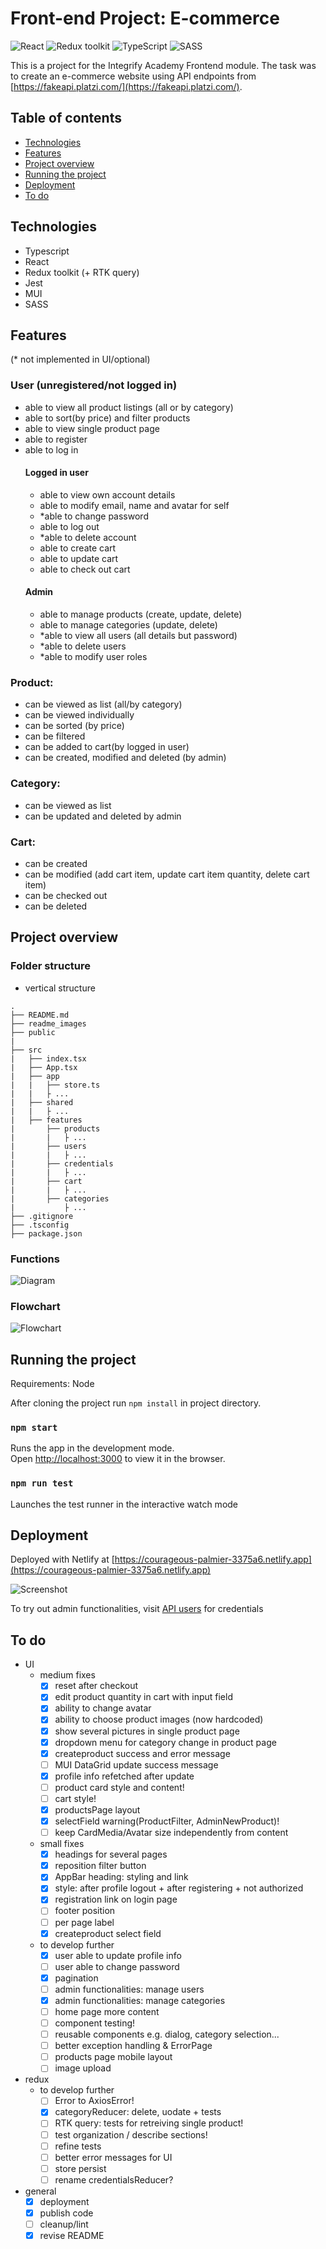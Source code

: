 # Front-end Project: E-commerce

![React](https://img.shields.io/badge/React-v.18-blue)
![Redux toolkit](https://img.shields.io/badge/RTK-v.1-purple)
![TypeScript](https://img.shields.io/badge/TypeScript-v.4-green)
![SASS](https://img.shields.io/badge/SASS-v.1-hotpink)

This is a project for the Integrify Academy Frontend module. The task was to create an e-commerce website using API endpoints from [https://fakeapi.platzi.com/](https://fakeapi.platzi.com/).

## Table of contents
- [Technologies](#technologies)
- [Features](#features)
- [Project overview](#project-overview)
- [Running the project](#running-the-project)
- [Deployment](#deployment)
- [To do](#to-do)

## Technologies

- Typescript
- React
- Redux toolkit (+ RTK query)
- Jest
- MUI
- SASS

## Features

(* not implemented in UI/optional)

### User (unregistered/not logged in)
- able to view all product listings (all or by category)
- able to sort(by price) and filter products
- able to view single product page
- able to register
- able to log in
	#### Logged in user
	- able to view own account details
	- able to modify email, name and avatar for self
	- *able to change password
	- able to log out
	- *able to delete account
	- able to create cart
	- able to update cart
	- able to check out cart
	#### Admin
  - able to manage products (create, update, delete)
  - able to manage categories (update, delete)
  - *able to view all users (all details but password)
  - *able to delete users
  - *able to modify user roles

### Product: 
- can be viewed as list (all/by category)
- can be viewed individually
- can be sorted (by price)
- can be filtered
- can be added to cart(by logged in user)
- can be created, modified and deleted (by admin)

### Category:
- can be viewed as list
- can be updated and deleted by admin

### Cart:
- can be created
- can be modified (add cart item, update cart item quantity, delete cart item)
- can be checked out
- can be deleted

## Project overview

### Folder structure

- vertical structure

````
.
├── README.md
├── readme_images
├── public
|
├── src
|   ├── index.tsx
|   ├── App.tsx
|   ├── app
|   |   ├── store.ts
|   |   ├ ...
|   ├── shared
|   |   ├ ...
|   ├── features
|       ├── products
|       |   ├ ...
|       ├── users
|       |   ├ ...
|       ├── credentials
|       |   ├ ...
|       ├── cart
|       |   ├ ...
|       ├── categories
|           ├ ...
├── .gitignore
├── .tsconfig
├── package.json
````

### Functions

![Diagram](readme_images/E-commerceDiagram.png)

### Flowchart

![Flowchart](readme_images/E-commerceFlowchart.png)

## Running the project

Requirements: Node

After cloning the project run `npm install` in project directory.

### `npm start`

Runs the app in the development mode.\
Open [http://localhost:3000](http://localhost:3000) to view it in the browser.

### `npm run test`

Launches the test runner in the interactive watch mode

## Deployment

Deployed with Netlify at [https://courageous-palmier-3375a6.netlify.app](https://courageous-palmier-3375a6.netlify.app)

![Screenshot](readme_images/E-commerceScreenshot.png)

To try out admin functionalities, visit [API users](https://api.escuelajs.co/api/v1/users) for credentials

## To do
- UI
	- medium fixes
		- [x] reset after checkout
		- [x] edit product quantity in cart with input field
		- [x] ability to change avatar
		- [x] ability to choose product images (now hardcoded)
		- [x] show several pictures in single product page
		- [x] dropdown menu for category change in product page
		- [x] createproduct success and error message
		- [ ] MUI DataGrid update success message
		- [x] profile info refetched after update
		- [ ] product card style and content!
		- [ ] cart style!
		- [x] productsPage layout
		- [x] selectField warning(ProductFilter, AdminNewProduct)!
		- [ ] keep CardMedia/Avatar size independently from content
	- small fixes
		- [x] headings for several pages
		- [x] reposition filter button
		- [x] AppBar heading: styling and link
		- [x] style: after profile logout + after registering + not authorized
		- [x] registration link on login page
		- [ ] footer position
		- [ ] per page label
		- [x] createproduct select field
	- to develop further
		- [x] user able to update profile info
		- [ ] user able to change password
		- [x] pagination
		- [ ] admin functionalities: manage users
		- [x] admin functionalities: manage categories
		- [ ] home page more content
		- [ ] component testing!
		- [ ] reusable components e.g. dialog, category selection...
		- [ ] better exception handling & ErrorPage
		- [ ] products page mobile layout
		- [ ] image upload
- redux
	- to develop further
		- [ ] Error to AxiosError!
		- [x] categoryReducer: delete, uodate + tests
		- [ ] RTK query: tests for retreiving single product!
		- [ ] test organization / describe sections!
		- [ ] refine tests
		- [ ] better error messages for UI
		- [ ] store persist
		- [ ] rename credentialsReducer?
- general
	- [x] deployment
	- [x] publish code
	- [ ] cleanup/lint
	- [x] revise README
